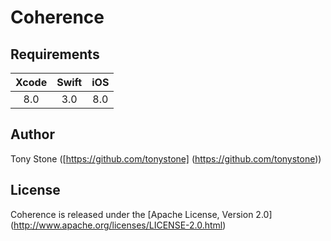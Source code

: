 # Coherence

## Requirements

| Xcode | Swift | iOS |
|:-----:|:-----:|:---:|
|  8.0  |  3.0  | 8.0 |

## Author

Tony Stone ([https://github.com/tonystone] (https://github.com/tonystone))

## License

Coherence is released under the [Apache License, Version 2.0] (http://www.apache.org/licenses/LICENSE-2.0.html)
